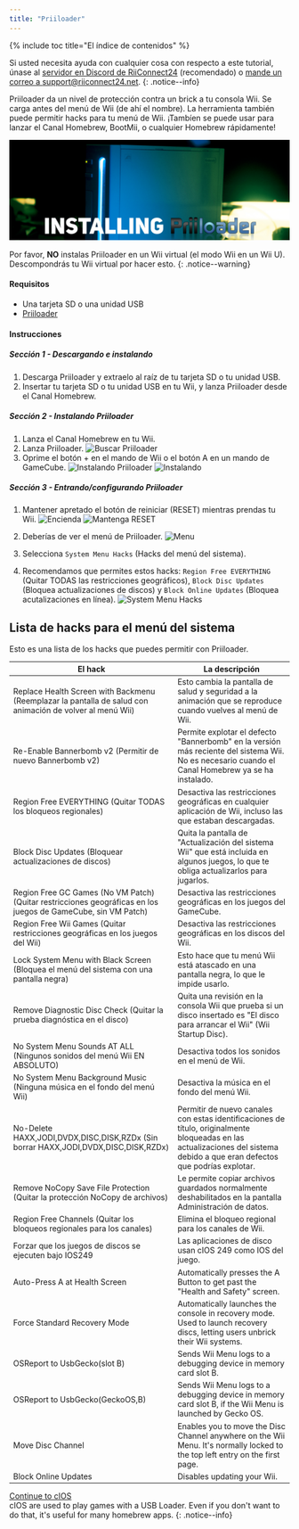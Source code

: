 ```yaml
---
title: "Priiloader"
---
```


{% include toc title="El índice de contenidos" %}

Si usted necesita ayuda con cualquier cosa con respecto a este tutorial, únase al [servidor en Discord de RiiConnect24](https://discord.gg/b4Y7jfD) (recomendado) o [mande un correo a support@riiconnect24.net](mailto:support@riiconnect24.net).
{: .notice--info}

Priiloader da un nivel de protección contra un brick a tu consola Wii. Se carga antes del menú de Wii (de ahí el nombre). La herramienta también puede permitir hacks para tu menú de Wii. ¡Tambíen se puede usar para lanzar el Canal Homebrew, BootMii, o cualquier Homebrew rápidamente!

![Priiloader](/images/priiloader.jpg)

Por favor, **NO** instalas Priiloader en un Wii virtual (el modo Wii en un Wii U). Descompondrás tu Wii virtual por hacer esto.
{: .notice--warning}

#### Requisitos
* Una tarjeta SD o una unidad USB
* [Priiloader](/assets/files/Priiloader_v0_8_2.zip)

#### Instrucciones
##### Sección 1 - Descargando e instalando

1. Descarga Priiloader y extraelo al raíz de tu tarjeta SD o tu unidad USB.
2. Insertar tu tarjeta SD o tu unidad USB en tu Wii, y lanza Priiloader desde el Canal Homebrew.

##### Sección 2 - Instalando Priiloader

1. Lanza el Canal Homebrew en tu Wii.
2. Lanza Priiloader. ![Buscar Priiloader](/images/Priiloader/1.jpg)
3. Oprime el botón + en el mando de Wii o el botón A en un mando de GameCube. ![Instalando Priiloader](/images/Priiloader/2.jpg) ![Instalando](/images/Priiloader/3.jpg)

##### Sección 3 - Entrando/configurando Priiloader

1. Mantener apretado el botón de reiniciar (RESET) mientras prendas tu Wii. ![Encienda](/images/Priiloader/5.jpg) ![Mantenga RESET](/images/Priiloader/4.jpg)

2. Deberías de ver el menú de Priiloader. ![Menu](/images/Priiloader/6.jpg)
3. Selecciona `System Menu Hacks` (Hacks del menú del sistema).
4. Recomendamos que permites estos hacks: `Region Free EVERYTHING` (Quitar TODAS las restricciones geográficos), `Block Disc Updates` (Bloquea actualizaciones de discos) y `Block Online Updates` (Bloquea acutalizaciones en línea). ![System Menu Hacks](/images/Priiloader/7.jpg)

## Lista de hacks para el menú del sistema

Esto es una lista de los hacks que puedes permitir con Priiloader.

| El hack                                                                                                       | La descripción                                                                                                                                                               |
| ------------------------------------------------------------------------------------------------------------- | ---------------------------------------------------------------------------------------------------------------------------------------------------------------------------- |
| Replace Health Screen with Backmenu (Reemplazar la pantalla de salud con animación de volver al menú Wii)     | Esto cambia la pantalla de salud y seguridad a la animación que se reproduce cuando vuelves al menú de Wii.                                                                  |
| Re-Enable Bannerbomb v2 (Permitir de nuevo Bannerbomb v2)                                                     | Permite explotar el defecto "Bannerbomb" en la versión más reciente del sistema Wii. No es necesario cuando el Canal Homebrew ya se ha instalado.                            |
| Region Free EVERYTHING (Quitar TODAS los bloqueos regionales)                                                 | Desactiva las restricciones geográficas en cualquier aplicación de Wii, incluso las que estaban descargadas.                                                                 |
| Block Disc Updates (Bloquear actualizaciones de discos)                                                       | Quita la pantalla de "Actualización del sistema Wii" que está incluida en algunos juegos, lo que te obliga actualizarlos para jugarlos.                                      |
| Region Free GC Games (No VM Patch) (Quitar restricciones geográficas en los juegos de GameCube, sin VM Patch) | Desactiva las restricciones geográficas en los juegos del GameCube.                                                                                                          |
| Region Free Wii Games (Quitar restricciones geográficas en los juegos del Wii)                                | Desactiva las restricciones geográficas en los discos del Wii.                                                                                                               |
| Lock System Menu with Black Screen (Bloquea el menú del sistema con una pantalla negra)                       | Esto hace que tu menú Wii está atascado en una pantalla negra, lo que le impide usarlo.                                                                                      |
| Remove Diagnostic Disc Check (Quitar la prueba diagnóstica en el disco)                                       | Quita una revisión en la consola Wii que prueba si un disco insertado es "El disco para arrancar el Wii" (Wii Startup Disc).                                                 |
| No System Menu Sounds AT ALL (Ningunos sonidos del menú Wii EN ABSOLUTO)                                      | Desactiva todos los sonidos en el menú de Wii.                                                                                                                               |
| No System Menu Background Music (Ninguna música en el fondo del menú Wii)                                     | Desactiva la música en el fondo del menú Wii.                                                                                                                                |
| No-Delete HAXX,JODI,DVDX,DISC,DISK,RZDx (Sin borrar HAXX,JODI,DVDX,DISC,DISK,RZDx)                            | Permitir de nuevo canales con estas identificaciones de título, originalmente bloqueadas en las actualizaciones del sistema debido a que eran defectos que podrías explotar. |
| Remove NoCopy Save File Protection (Quitar la protección NoCopy de archivos)                                  | Le permite copiar archivos guardados normalmente deshabilitados en la pantalla Administración de datos.                                                                      |
| Region Free Channels (Quitar los bloqueos regionales para los canales)                                        | Elimina el bloqueo regional para los canales de Wii.                                                                                                                         |
| Forzar que los juegos de discos se ejecuten bajo IOS249                                                       | Las aplicaciones de disco usan cIOS 249 como IOS del juego.                                                                                                                  |
| Auto-Press A at Health Screen                                                                                 | Automatically presses the A Button to get past the "Health and Safety" screen.                                                                                               |
| Force Standard Recovery Mode                                                                                  | Automatically launches the console in recovery mode. Used to launch recovery discs, letting users unbrick their Wii systems.                                                 |
| OSReport to UsbGecko(slot B)                                                                                  | Sends Wii Menu logs to a debugging device in memory card slot B.                                                                                                             |
| OSReport to UsbGecko(GeckoOS,B)                                                                               | Sends Wii Menu logs to a debugging device in memory card slot B, if the Wii Menu is launched by Gecko OS.                                                                    |
| Move Disc Channel                                                                                             | Enables you to move the Disc Channel anywhere on the Wii Menu. It's normally locked to the top left entry on the first page.                                                 |
| Block Online Updates                                                                                          | Disables updating your Wii.                                                                                                                                                  |

[Continue to cIOS](cios)<br> cIOS are used to play games with a USB Loader. Even if you don't want to do that, it's useful for many homebrew apps.
{: .notice--info}
